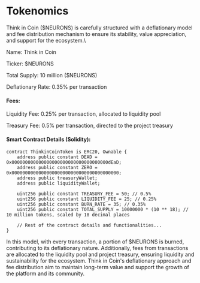 # Tokenomics

Think in Coin ($NEURONS) is carefully structured with a deflationary model and fee distribution mechanism to ensure its stability, value appreciation, and support for the ecosystem.\


Name: Think in Coin

Ticker: $NEURONS

Total Supply: 10 million ($NEURONS)

Deflationary Rate: 0.35% per transaction

#### Fees:

Liquidity Fee: 0.25% per transaction, allocated to liquidity pool

Treasury Fee: 0.5% per transaction, directed to the project treasury

#### Smart Contract Details (Solidity):

```
contract ThinkinCoinToken is ERC20, Ownable {
    address public constant DEAD = 0x000000000000000000000000000000000000dEaD;
    address public constant ZERO = 0x0000000000000000000000000000000000000000;
    address public treasuryWallet;
    address public liquidityWallet;

    uint256 public constant TREASURY_FEE = 50; // 0.5%
    uint256 public constant LIQUIDITY_FEE = 25; // 0.25%
    uint256 public constant BURN_RATE = 35; // 0.35%
    uint256 public constant TOTAL_SUPPLY = 10000000 * (10 ** 18); // 10 million tokens, scaled by 18 decimal places

    // Rest of the contract details and functionalities...
}
```

In this model, with every transaction, a portion of $NEURONS is burned, contributing to its deflationary nature. Additionally, fees from transactions are allocated to the liquidity pool and project treasury, ensuring liquidity and sustainability for the ecosystem. Think in Coin's deflationary approach and fee distribution aim to maintain long-term value and support the growth of the platform and its community.
